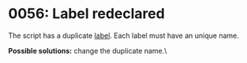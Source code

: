 # 0056: Label redeclared

The script has a duplicate [label](../../language/data-types/#labels). Each label must have an unique name.

**Possible solutions:** change the duplicate name.\
